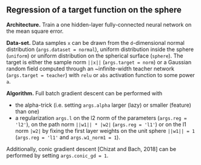 ## Regression of a target function on the sphere

**Architecture.**
Train a one hidden-layer fully-connected neural network on the mean square error.
    
**Data-set.** Data samples `x` can be drawn from the `d`-dimensional normal distribution (`args.dataset = normal`), uniform distribution inside the sphere (`uniform`) or uniform distribution on the spherical surface (`sphere`).
The target is either the sample norm `||x||`  (`args.target = norm`) or a Gaussian random field computed through an ~infinite-width teacher network (`args.target = teacher`) with `relu` or `abs` activation function to some power `a`.

**Algorithm.** Full batch gradient descent can be performed with 
- the alpha-trick (i.e. setting `args.alpha` larger (lazy) or smaller (feature) than one)
- a regularization `args.l` on the l2 norm of the parameters (`args.reg = 'l2'`), on the path norm `||w1|| * |w2|` (`args.reg = 'l1'`) or on the l1 norm `|w2|` by fixing the first layer weights on the unit sphere `||w1|| = 1` (`args.reg = 'l1'` and `args.w1_norm1 = 1`).

Additionally, conic gradient descent [Chizat and Bach, 2018] can be performed by setting `args.conic_gd = 1`.